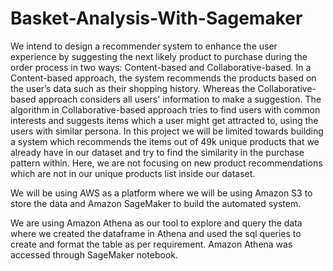 # Basket-Analysis-With-Sagemaker

We intend to design a recommender system to enhance the user experience by suggesting
the next likely product to purchase during the order process in two ways: Content-based and
Collaborative-based. In a Content-based approach, the system recommends the products based
on the user’s data such as their shopping history. Whereas the Collaborative-based approach
considers all users' information to make a suggestion. The algorithm in Collaborative-based
approach tries to find users with common interests and suggests items which a user might get
attracted to, using the users with similar persona. In this project we will be limited towards
building a system which recommends the items out of 49k unique products that we already have
in our dataset and try to find the similarity in the purchase pattern within. Here, we are not
focusing on new product recommendations which are not in our unique products list inside our
dataset.


We will be using AWS as a platform where we will be using Amazon S3
to store the data and Amazon SageMaker to build the automated system.


We are using Amazon Athena as our tool to explore and query the data where we created
the dataframe in Athena and used the sql queries to create and format the table as per
requirement. Amazon Athena was accessed through SageMaker notebook.
